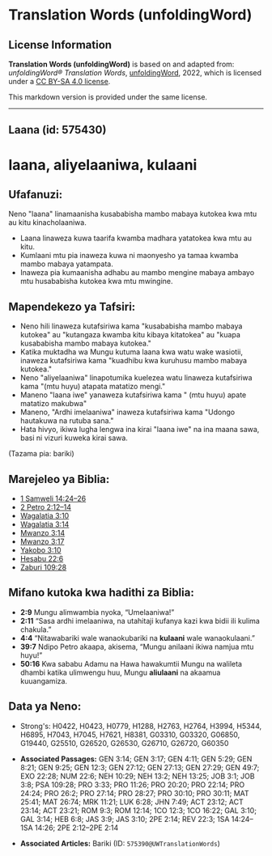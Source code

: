 # Translation Words (unfoldingWord)

## License Information

**Translation Words (unfoldingWord)** is based on and adapted from: _unfoldingWord® Translation Words_, [unfoldingWord](https://unfoldingword.org/utw), 2022, which is licensed under a [CC BY-SA 4.0 license](https://creativecommons.org/licenses/by-sa/4.0/legalcode.en).

This markdown version is provided under the same license.



--------------------------------

## Laana (id: 575430)

laana, aliyelaaniwa, kulaani
============================

Ufafanuzi:
----------

Neno "laana" linamaanisha kusababisha mambo mabaya kutokea kwa mtu au kitu kinacholaaniwa.

* Laana linaweza kuwa taarifa kwamba madhara yatatokea kwa mtu au kitu.
* Kumlaani mtu pia inaweza kuwa ni maonyesho ya tamaa kwamba mambo mabaya yatampata.
* Inaweza pia kumaanisha adhabu au mambo mengine mabaya ambayo mtu husababisha kutokea kwa mtu mwingine.

Mapendekezo ya Tafsiri:
-----------------------

* Neno hili linaweza kutafsiriwa kama "kusababisha mambo mabaya kutokea" au "kutangaza kwamba kitu kibaya kitatokea" au "kuapa kusababisha mambo mabaya kutokea."
* Katika muktadha wa Mungu kutuma laana kwa watu wake wasiotii, inaweza kutafsiriwa kama "kuadhibu kwa kuruhusu mambo mabaya kutokea."
* Neno "aliyelaaniwa" linapotumika kuelezea watu linaweza kutafsiriwa kama "(mtu huyu) atapata matatizo mengi."
* Maneno "laana iwe" yanaweza kutafsiriwa kama " (mtu huyu) apate matatizo makubwa"
* Maneno, "Ardhi imelaaniwa" inaweza kutafsiriwa kama "Udongo hautakuwa na rutuba sana."
* Hata hivyo, ikiwa lugha lengwa ina kirai "laana iwe" na ina maana sawa, basi ni vizuri kuweka kirai sawa.

(Tazama pia: bariki)

Marejeleo ya Biblia:
--------------------

* [1 Samweli 14:24–26](https://ref.ly/1Sam14:24-1Sam14:26)
* [2 Petro 2:12–14](https://ref.ly/2Pet2:12-2Pet2:14)
* [Wagalatia 3:10](https://ref.ly/Gal3:10)
* [Wagalatia 3:14](https://ref.ly/Gal3:14)
* [Mwanzo 3:14](https://ref.ly/Gen3:14)
* [Mwanzo 3:17](https://ref.ly/Gen3:17)
* [Yakobo 3:10](https://ref.ly/Jas3:10)
* [Hesabu 22:6](https://ref.ly/Num22:6)
* [Zaburi 109:28](https://ref.ly/Ps109:28)

Mifano kutoka kwa hadithi za Biblia:
------------------------------------

* **2:9** Mungu alimwambia nyoka, “Umelaaniwa!”
* **2:11** “Sasa ardhi imelaaniwa, na utahitaji kufanya kazi kwa bidii ili kulima chakula.”
* **4:4** “Nitawabariki wale wanaokubariki na **kulaani** wale wanaokulaani.”
* **39:7** Ndipo Petro akaapa, akisema, “Mungu anilaani ikiwa namjua mtu huyu!”
* **50:16** Kwa sababu Adamu na Hawa hawakumtii Mungu na walileta dhambi katika ulimwengu huu, Mungu **aliulaani** na akaamua kuuangamiza.

Data ya Neno:
-------------

* Strong's: H0422, H0423, H0779, H1288, H2763, H2764, H3994, H5344, H6895, H7043, H7045, H7621, H8381, G03310, G03320, G06850, G19440, G25510, G26520, G26530, G26710, G26720, G60350

* **Associated Passages:** GEN 3:14; GEN 3:17; GEN 4:11; GEN 5:29; GEN 8:21; GEN 9:25; GEN 12:3; GEN 27:12; GEN 27:13; GEN 27:29; GEN 49:7; EXO 22:28; NUM 22:6; NEH 10:29; NEH 13:2; NEH 13:25; JOB 3:1; JOB 3:8; PSA 109:28; PRO 3:33; PRO 11:26; PRO 20:20; PRO 22:14; PRO 24:24; PRO 26:2; PRO 27:14; PRO 28:27; PRO 30:10; PRO 30:11; MAT 25:41; MAT 26:74; MRK 11:21; LUK 6:28; JHN 7:49; ACT 23:12; ACT 23:14; ACT 23:21; ROM 9:3; ROM 12:14; 1CO 12:3; 1CO 16:22; GAL 3:10; GAL 3:14; HEB 6:8; JAS 3:9; JAS 3:10; 2PE 2:14; REV 22:3; 1SA 14:24–1SA 14:26; 2PE 2:12–2PE 2:14
* **Associated Articles:** Bariki (ID: `575390@UWTranslationWords`)

